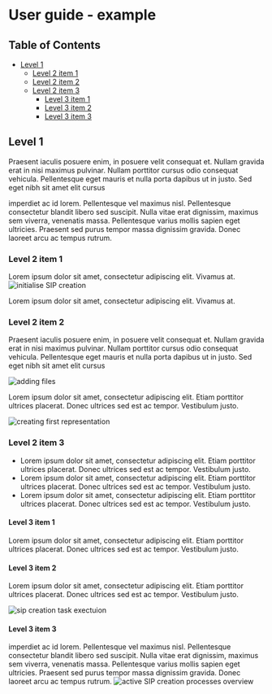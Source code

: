 # User guide - example

## Table of Contents

  - [Level 1](level-1)
    - [Level 2 item 1](level-2-item-1)
    - [Level 2 item 2](level-2-item-2)
    - [Level 2 item 3](level-2-item-3)
      - [Level 3 item 1](level-3-item-1)
      - [Level 3 item 2](level-3-item-2)
      - [Level 3 item 3](level-3-item-3)

## Level 1

Praesent iaculis posuere enim, in posuere velit consequat et.
Nullam gravida erat in nisi maximus pulvinar. Nullam porttitor cursus odio consequat vehicula.
Pellentesque eget mauris et nulla porta dapibus ut in justo. Sed eget nibh sit amet elit cursus

imperdiet ac id lorem. Pellentesque vel maximus nisl. Pellentesque consectetur blandit libero sed suscipit.
Nulla vitae erat dignissim, maximus sem viverra, venenatis massa. Pellentesque varius mollis sapien eget
ultricies. Praesent sed purus tempor massa dignissim gravida. Donec laoreet arcu ac tempus rutrum.
### Level 2 item 1

Lorem ipsum dolor sit amet, consectetur adipiscing elit. Vivamus at.
![initialise SIP creation](static/frontend/img/prepare_ip.png)

Lorem ipsum dolor sit amet, consectetur adipiscing elit. Vivamus at.

### Level 2 item 2

Praesent iaculis posuere enim, in posuere velit consequat et.
Nullam gravida erat in nisi maximus pulvinar. Nullam porttitor cursus odio consequat vehicula.
Pellentesque eget mauris et nulla porta dapibus ut in justo. Sed eget nibh sit amet elit cursus

![adding files](static/frontend/img/create_sip.png)

Lorem ipsum dolor sit amet, consectetur adipiscing elit. Etiam porttitor ultrices placerat. Donec ultrices sed est ac tempor. Vestibulum justo.

![creating first representation](static/frontend/img/submit_sip.png)


### Level 2 item 3

 * Lorem ipsum dolor sit amet, consectetur adipiscing elit. Etiam porttitor ultrices placerat. Donec ultrices sed est ac tempor. Vestibulum justo.
 * Lorem ipsum dolor sit amet, consectetur adipiscing elit. Etiam porttitor ultrices placerat. Donec ultrices sed est ac tempor. Vestibulum justo.
 * Lorem ipsum dolor sit amet, consectetur adipiscing elit. Etiam porttitor ultrices placerat. Donec ultrices sed est ac tempor. Vestibulum justo.

#### Level 3 item 1

Lorem ipsum dolor sit amet, consectetur adipiscing elit. Etiam porttitor ultrices placerat. Donec ultrices sed est ac tempor. Vestibulum justo.
#### Level 3 item 2

Lorem ipsum dolor sit amet, consectetur adipiscing elit. Etiam porttitor ultrices placerat. Donec ultrices sed est ac tempor. Vestibulum justo.

![sip creation task exectuion](static/frontend/img/prepare_ip.png)


#### Level 3 item 3

imperdiet ac id lorem. Pellentesque vel maximus nisl. Pellentesque consectetur blandit libero sed suscipit.
Nulla vitae erat dignissim, maximus sem viverra, venenatis massa. Pellentesque varius mollis sapien eget
ultricies. Praesent sed purus tempor massa dignissim gravida. Donec laoreet arcu ac tempus rutrum.
![active SIP creation processes overview](static/frontend/img/submit_sip.png)


